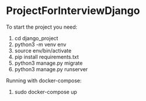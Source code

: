 # ProjectForInterviewDjango
To start the project you need:

1. cd django_project
2. python3 -m venv env
3. source env/bin/activate
4. pip install requirements.txt
5. python3 manage.py migrate
6. python3 manage.py runserver

Running with docker-compose:
1. sudo docker-compose up
